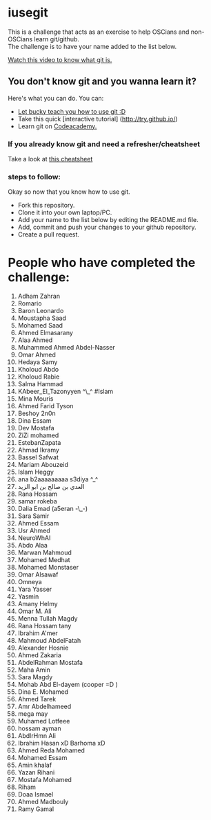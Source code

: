 ﻿# iusegit

This is a challenge that acts as an exercise to help OSCians and non-OSCians learn git/github.<br/>
The challenge is to have your name added to the list below.<br/>

[Watch this video to know what git is.](https://www.youtube.com/watch?v=HEmfKX3prdA)

## You don't know git and you wanna learn it?
Here's what you can do. You can:
* [Let bucky teach you how to use git :D](https://www.youtube.com/watch?v=cEGIFZDyszA&index=1&list=PL6gx4Cwl9DGAKWClAD_iKpNC0bGHxGhcx)
* Take this quick [interactive tutorial] (http://try.github.io/) <br/>
* Learn git on [Codeacademy.](https://www.codecademy.com/learn/learn-git) <br/>

### If you already know git and need a refresher/cheatsheet
Take a look at [this cheatsheet](Cheatsheet.md)

### steps to follow:
Okay so now that you know how to use git.
* Fork this repository.
* Clone it into your own laptop/PC.
* Add your name to the list below by editing the README.md file.
* Add, commit and push your changes to your github repository.
* Create a pull request.

# People who have completed the challenge:
<ol>
<li>Adham Zahran</li>
<li>Romario</li>
<li>Baron Leonardo</li>
<li>Moustapha Saad</li>
<li>Mohamed Saad</li>
<li>Ahmed Elmasarany</li>
<li>Alaa Ahmed</li>
<li>Muhammed Ahmed Abdel-Nasser</li>
<li>Omar Ahmed</li>
<li>Hedaya Samy</li>
<li>Kholoud Abdo</li>
<li>Kholoud Rabie</li>
<li>Salma Hammad</li>
<li>KAbeer_El_Tazonyyen ^\_^ #Islam</li>
<li>Mina Mouris</li>
<li>Ahmed Farid Tyson</li>
<li>Beshoy 2n0n</li>
<li>Dina Essam</li>
<li>Dev Mostafa</li>
<li>ZiZi mohamed</li>
<li>EstebanZapata</li>
<li>Ahmad Ikramy</li>
<li>Bassel Safwat</li>
<li>Mariam Abouzeid</li>
<li>Islam Heggy</li>
<li>ana b2aaaaaaaaa s3diya ^_^</li>
<li>العدي بن صالح بن ابو الزيد</li>
<li>Rana Hossam</li>
<li>samar rokeba</li>
<li>Dalia Emad (a5eran -\_-)</li>
<li>Sara Samir</li>
<li>Ahmed Essam</li>
<li>Usr Ahmed</li>
<li>NeuroWhAI</li>
<li>Abdo Alaa</li>
<li>Marwan Mahmoud</li>
<li>Mohamed Medhat</li>
<li>Mohamed Monstaser</li>
<li>Omar Alsawaf</li>
<li>Omneya</li>
<li>Yara Yasser</li>
<li>Yasmin</li>
<li>Amany Helmy</li>
<li>Omar M. Ali</li>
<li>Menna Tullah Magdy</li>
<li>Rana Hossam tany</li>
<li>Ibrahim A'mer</li>
<li>Mahmoud AbdelFatah</li>
<li>Alexander Hosnie</li>
<li>Ahmed Zakaria</li>
<li>AbdelRahman Mostafa</li>
<li>Maha Amin</li>
<li>Sara Magdy</li>
<li>Mohab Abd El-dayem (cooper =D )</li>
<li>Dina E. Mohamed</li>
<li>Ahmed Tarek</li>
<li>Amr Abdelhameed</li>
<li>mega may</li>
<li>Muhamed Lotfeee</li>
<li>hossam ayman</li>
<li>AbdlrHmn Ali</li>
<li>Ibrahim Hasan xD Barhoma xD</li>
<li>Ahmed Reda Mohamed</li>
<li>Mohamed Essam</li>
<li>Amin khalaf</li>
<li>Yazan Rihani</li>
<li>Mostafa Mohamed</li>
<li>Riham </li>
<li>Doaa Ismael </li>
<li>Ahmed Madbouly</li>
<li>Ramy Gamal</li>
</ol>
